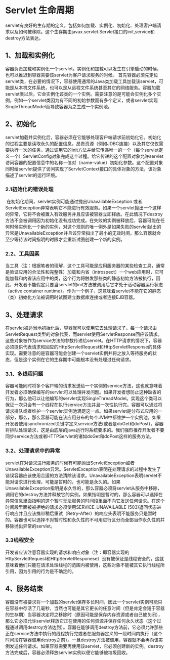 # Servlet 生命周期

​	servlet有良好的生存期的定义，包括如何加载、实例化、初始化、处理客户端请求以及如何被移除。这个生存期由javax.servlet.Servlet接口的init,service和destroy方法表达。



## 1、加载和实例化
​	容器负责加载和实例化一个servlet。实例化和加载可以发生在引擎启动的时候，也可以推迟到容器需要该servlet为客户请求服务的时候。
首先容器必须先定位servlet类，在必要的情况下，容器使用通常的Java类加载工具加载该servlet，可能是从本机文件系统，也可以是从远程文件系统甚至其它的网络服务。容器加载servlet类以后，它会实例化该类的一个实例。需要注意的是可能会实例化多个实例，例如一个servlet类因为有不同的初始参数而有多个定义，或者servlet实现SingleThreadModel而导致容器为之生成一个实例池。

## 2、初始化
​	servlet加载并实例化后，容器必须在它能够处理客户端请求前初始化它。初始化的过程主要是读取永久的配置信息，昂贵资源（例如JDBC连接）以及其它仅仅需要执行一次的任务。通过调用它的init方法并给它传递唯一的一个（每个servlet定义一个）ServletConfig对象完成这个过程。给它传递的这个配置对象允许servlet访问容器的配置信息中的名称－值对（name-value）初始化参数。这个配置对象同时给servlet提供了访问实现了ServletContext接口的具体对象的方法，该对象描述了servlet的运行环境。



### 2.1初始化的错误处理
​	在初始化期间，servlet实例可能通过抛出UnavailableException 或者 ServletException异常表明它不能进行有效服务。如果一个servlet抛出一个这样的异常，它将不会被置入有效服务并且应该被容器立即释放。在此情况下destroy方法不会被调用因为初始化没有成功完成。在失败的实例被释放后，容器可能在任何时候实例化一个新的实例，对这个规则的唯一例外是如果失败的servlet抛出的异常是UnavailableException并且该异常指出了最小的无效时间，那么容器就会至少等待该时间指明的时限才会重新试图创建一个新的实例。



### 2.2、工具因素
​	当工具（注：根据笔者的理解，这个工具可能是应用服务器的某些检查工具，通常是验证应用的合法性和完整性）加载和内省（introspect）一个web应用时，它可能加载和内省该应用中的类，这个行为将触发那些类的静态初始方法被执行，因此，开发者不能假定只要当servlet的init方法被调用后它才处于活动容器运行状态（active container runtime）。作为一个例子，这意味着servlet不能在它的静态（类）初始化方法被调用时试图建立数据库连接或者连接EJB容器。



## 3、处理请求
​	在servlet被适当地初始化后，容器就可以使用它去处理请求了。每一个请求由ServletRequest类型的对象代表，而servlet使用ServletResponse回应该请求。这些对象被作为service方法的参数传递给servlet。在HTTP请求的情况下，容器必须提供代表请求和回应的HttpServletRequest和HttpServletResponse的具体实现。需要注意的是容器可能会创建一个servlet实例并将之放入等待服务的状态，但是这个实例在它的生存期中可能根本没有处理过任何请求。



### 3.1、多线程问题
​	容器可能同时将多个客户端的请求发送给一个实例的service方法，这也就意味着开发者必须确保编写的servlet可以处理并发问题。如果开发者想防止这种缺省的行为，那么他可以让他编写的servlet实现SingleThreadModel。实现这个类可以保证一次只会有一个线程在执行service方法并且一次性执行完。容器可以通过将请求排队或者维护一个servlet实例池满足这一点。如果servlet是分布式应用的一部分，那么，那么容器可能在该应用分布的每个JVM中都维护一个实例池。如果开发者使用synchronized关键字定义service方法(或者是doGet和doPost)，容器将排队处理请求，这是由底层的java运行时系统要求的。我们强烈推荐开发者不要同步service方法或者HTTPServlet的诸如doGet和doPost这样的服务方法。



### 3.2、处理请求中的异常
​	servlet在对请求进行服务的时候有可能抛出ServletException或者UnavailableException异常。ServletException表明在处理请求的过程中发生了错误容器应该使用合适的方法清除该请求。UnavailableException表明servlet不能对请求进行处理，可能是暂时的，也可能是永久的。如果UnavailableException指明是永久性的，那么容器必须将servlet从服务中移除，调用它的destroy方法并释放它的实例。如果指明是暂时的，那么容器可以选择在异常信息里面指明的这个暂时无法服务的时间段里面不向它发送任何请求。在这个时间段里面被被拒绝的请求必须使用SERVICE_UNAVAILABLE (503)返回状态进行响应并且应该携带稍后重试（Retry-After）的响应头表明不能服务只是暂时的。容器也可以选择不对暂时性和永久性的不可用进行区分而全部当作永久性的并移除抛出异常的servlet。



### 3.3线程安全
​	开发者应该注意容器实现的请求和响应对象（注：即容器实现的HttpServletRequest和HttpServletResponese）没有被保证是线程安全的，这就意味着他们只能在请求处理线程的范围内被使用，这些对象不能被其它执行线程所引用，因为引用的行为是不确定的。



## 4、服务结束
​	容器没有被要求将一个加载的servlet保存多长时间，因此一个servlet实例可能只在容器中存活了几毫秒，当然也可能是其它更长的任意时间（但是肯定会短于容器的生存期）当容器决定将之移除时（原因可能是保存内存资源或者自己被关闭），那么它必须允许servlet释放它正在使用的任何资源并保存任何永久状态（这个过程通过调用destroy方法达到）。容器在能够调用destroy方法前，它必须允许那些正在service方法中执行的线程执行完或者在服务器定义的一段时间内执行（这个时间段在容器调用destroy之前）。一旦destroy方法被调用，容器就不会再向该实例发送任何请求。如果容器需要再使用该servlet，它必须创建新的实例。destroy方法完成后，容器必须释放servlet实例以便它能够被垃圾回收。  